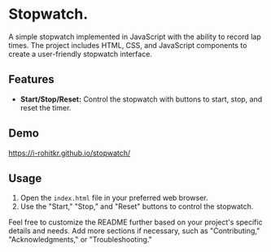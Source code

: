 # Stopwatch.



A simple stopwatch implemented in JavaScript with the ability to record lap times. The project includes HTML, CSS, and JavaScript components to create a user-friendly stopwatch interface.


## Features

- **Start/Stop/Reset:** Control the stopwatch with buttons to start, stop, and reset the timer.

## Demo

https://i-rohitkr.github.io/stopwatch/


## Usage

1. Open the `index.html` file in your preferred web browser.
2. Use the "Start," "Stop," and "Reset" buttons to control the stopwatch.



Feel free to customize the README further based on your project's specific details and needs. Add more sections if necessary, such as "Contributing," "Acknowledgments," or "Troubleshooting." 
